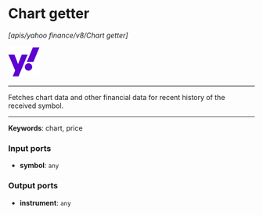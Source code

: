 # Chart getter

_[apis/yahoo finance/v8/Chart getter]_

![icon](</assets/icons/9e22c21d-aa86-4f06-9f00-4f3ec0863f02.png>)

---

Fetches chart data and other financial data for recent history of the received symbol.<br>

---

__Keywords__: chart, price

### Input ports

* __symbol__: ` any `

### Output ports

* __instrument__: ` any `


